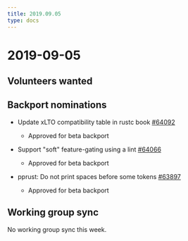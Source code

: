 ```yaml
---
title: 2019.09.05
type: docs
---
```

# 2019-09-05

## Volunteers wanted

## Backport nominations

- Update xLTO compatibility table in rustc book [#64092](https://github.com/rust-lang/rust/pull/64092)
  - Approved for beta backport
  
- Support "soft" feature-gating using a lint [#64066](https://github.com/rust-lang/rust/pull/64066)
  - Approved for beta backport
  
- pprust: Do not print spaces before some tokens [#63897](https://github.com/rust-lang/rust/pull/63897)
  - Approved for beta backport

## Working group sync

No working group sync this week.
